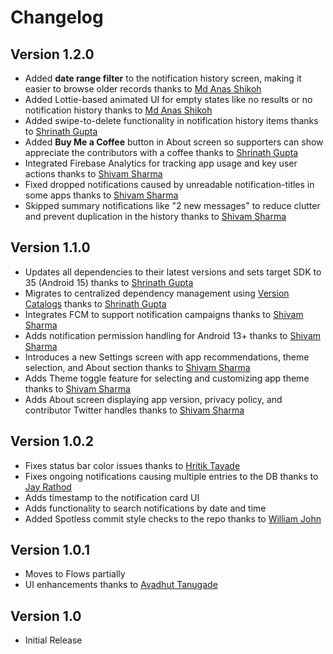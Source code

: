 # Changelog

## Version 1.2.0

* Added **date range filter** to the notification history screen, making it easier to browse older records thanks to [Md Anas Shikoh](https://github.com/Mutant-Slayer)
* Added Lottie-based animated UI for empty states like no results or no notification history thanks to [Md Anas Shikoh](https://github.com/Mutant-Slayer)
* Added swipe-to-delete functionality in notification history items thanks to [Shrinath Gupta](https://github.com/gupta-shrinath)
* Added **Buy Me a Coffee** button in About screen so supporters can show appreciate the contributors with a coffee thanks to [Shrinath Gupta](https://github.com/gupta-shrinath)
* Integrated Firebase Analytics for tracking app usage and key user actions thanks to [Shivam Sharma](https://github.com/shivamsharma-1996)
* Fixed dropped notifications caused by unreadable notification-titles in some apps thanks to [Shivam Sharma](https://github.com/shivamsharma-1996)
* Skipped summary notifications like "2 new messages" to reduce clutter and prevent duplication in the history thanks to [Shivam Sharma](https://github.com/shivamsharma-1996)

## Version 1.1.0

* Updates all dependencies to their latest versions and sets target SDK to 35 (Android 15) thanks to [Shrinath Gupta](https://github.com/gupta-shrinath)
* Migrates to centralized dependency management using [Version Catalogs](https://developer.android.com/build/migrate-to-catalogs) thanks to [Shrinath Gupta](https://github.com/gupta-shrinath)
* Integrates FCM to support notification campaigns thanks to [Shivam Sharma](https://github.com/shivamsharma-1996)
* Adds notification permission handling for Android 13+ thanks to [Shivam Sharma](https://github.com/shivamsharma-1996)
* Introduces a new Settings screen with app recommendations, theme selection, and About section thanks to [Shivam Sharma](https://github.com/shivamsharma-1996)
* Adds Theme toggle feature for selecting and customizing app theme thanks to [Shivam Sharma](https://github.com/shivamsharma-1996)
* Adds About screen displaying app version, privacy policy, and contributor Twitter handles thanks to [Shivam Sharma](https://github.com/shivamsharma-1996)

## Version 1.0.2

* Fixes status bar color issues thanks to [Hritik Tayade](https://github.com/tayadehritik) 
* Fixes ongoing notifications causing multiple entries to the DB thanks to [Jay Rathod](https://github.com/zzjjaayy)
* Adds timestamp to the notification card UI
* Adds functionality to search notifications by date and time
* Added Spotless commit style checks to the repo thanks to [William John](https://github.com/goonerDroid)

## Version 1.0.1

* Moves to Flows partially
* UI enhancements thanks to [Avadhut Tanugade](https://github.com/mrwhoknows55)

## Version 1.0

* Initial Release